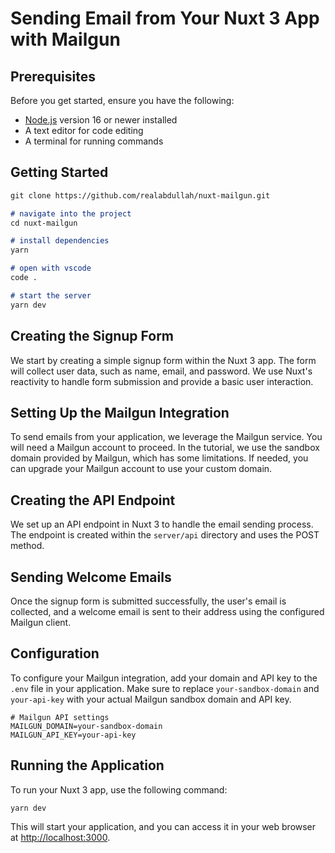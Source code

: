 # Sending Email from Your Nuxt 3 App with Mailgun

## Prerequisites

Before you get started, ensure you have the following:

- [Node.js](https://nodejs.org/) version 16 or newer installed
- A text editor for code editing
- A terminal for running commands

## Getting Started

```markdown
git clone https://github.com/realabdullah/nuxt-mailgun.git

# navigate into the project
cd nuxt-mailgun

# install dependencies
yarn

# open with vscode
code .

# start the server
yarn dev
```

## Creating the Signup Form

We start by creating a simple signup form within the Nuxt 3 app. The form will collect user data, such as name, email, and password. We use Nuxt's reactivity to handle form submission and provide a basic user interaction.

## Setting Up the Mailgun Integration

To send emails from your application, we leverage the Mailgun service. You will need a Mailgun account to proceed. In the tutorial, we use the sandbox domain provided by Mailgun, which has some limitations. If needed, you can upgrade your Mailgun account to use your custom domain.

## Creating the API Endpoint

We set up an API endpoint in Nuxt 3 to handle the email sending process. The endpoint is created within the `server/api` directory and uses the POST method.

## Sending Welcome Emails

Once the signup form is submitted successfully, the user's email is collected, and a welcome email is sent to their address using the configured Mailgun client.

## Configuration

To configure your Mailgun integration, add your domain and API key to the `.env` file in your application. Make sure to replace `your-sandbox-domain` and `your-api-key` with your actual Mailgun sandbox domain and API key.

```dotenv
# Mailgun API settings
MAILGUN_DOMAIN=your-sandbox-domain
MAILGUN_API_KEY=your-api-key
```

## Running the Application

To run your Nuxt 3 app, use the following command:

```bash
yarn dev
```

This will start your application, and you can access it in your web browser at <http://localhost:3000>.
